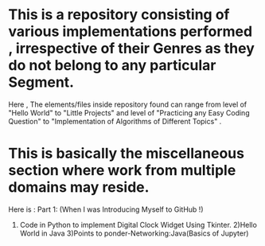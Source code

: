 # This is a repository consisting of various implementations performed , irrespective of their Genres as they do not belong to any particular Segment. 
Here , The elements/files inside repository found can range from level of "Hello World" to "Little Projects" and level of "Practicing any Easy Coding Question" to "Implementation of Algorithms of Different Topics" .
# This is basically the miscellaneous section where work from multiple domains may reside.
Here is :
Part 1: (When I was Introducing Myself to GitHub !)
  1) Code in Python to implement Digital Clock Widget Using Tkinter. 
  2)Hello World in Java
  3)Points to ponder-Networking:Java(Basics of Jupyter)
